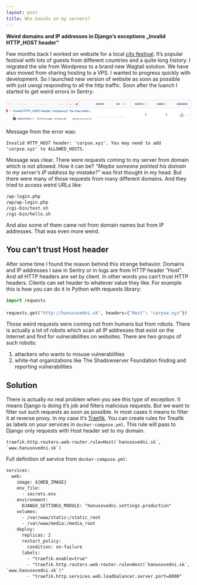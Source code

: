 ```yaml
---
layout: post
title: Who knocks on my servers?
---
```


**Weird domains and IP addresses in Django‘s exceptions „Invalid HTTP_HOST header“**

Few months back I worked on website for a local [city festival](https://hanusovedni.sk/en/).
It’s popular festival with lots of guests from different countries and a quite long history.
I migrated the site from Wordpress to a brand new Wagtail solution.
We have also moved from sharing hosting to a VPS.
I wanted to progress quickly with development.
So I launched new version of website as soon as possible with just uwsgi responding to all the http traffic. 
Soon after the luanch I started to get weird errors in Sentry:

![Screenshot of error in Sentry](/images/sentry-error-invalid-http-host.png)

Message from the error was:

```
Invalid HTTP_HOST header: 'corpse.xyz'. You may need to add 'corpse.xyz' to ALLOWED_HOSTS.
```

Message was clear.
There were requests coming to my server from domain which is not allowed.
How it can be?
_“Maybe someone pointed his domain to my server’s IP address by mistake?”_ was first thought in my head.
But there were many of those requests from many different domains.
And they tried to access weird URLs like:

```
/wp-login.php
/wp/wp-login.php
/cgi-bin/test.sh
/cgi-bin/hello.sh
```

And also some of them came not from domain names but from IP addresses.
That was even more weird.

## You can’t trust Host header
After some time I found the reason behind this strange behavior.
Domains and IP addresses I saw in Sentry or in logs are from HTTP header “Host”.
And _all_ HTTP headers are set by client.
In other words you can’t trust HTTP headers.
Clients can set header to whatever value they like.
For example this is how you can do it in Python with requests library:

```python
import requests

requests.get("http://hanusovedni.sk", headers={"Host": "corpse.xyz"})
```

Those weird requests were coming not from humans but from robots.
There is actually a lot of robots which scan all IP addresses that exist on the Internet
and find for vulnerabilities on websites. There are two groups of such robots:

1. attackers who wants to misuse vulnerabilities
2. white-hat organizations like The Shadowserver Foundation finding and reporting vulnerabilities

## Solution
There is actually no real problem when you see this type of exception.
It means Django is doing it’s job and filters malicious requests.
But we want to filter out such requests as soon as possible.
In most cases it means to filter it at reverse proxy.
In my case it‘s [Traefik](https://traefik.io).
You can create rules for Treafik as labels on your services in `docker-compose.yml`. 
This rule will pass to Django only requests with Host header set to my domain.

```
traefik.http.routers.web-router.rule=Host(`hanusovedni.sk`, `www.hanusovedni.sk`)
```

Full definition of service from `docker-compose.yml`:

```
services:
  web:
    image: ${WEB_IMAGE}
    env_file:
      - secrets.env
    environment:
      DJANGO_SETTINGS_MODULE: "hanusovedni.settings.production"
    volumes:
      - /var/www/static:/static_root
      - /var/www/media:/media_root
    deploy:
      replicas: 2
      restart_policy:
        condition: on-failure
      labels:
        - "traefik.enable=true"
        - "traefik.http.routers.web-router.rule=Host(`hanusovedni.sk`, `www.hanusovedni.sk`)"
        - "traefik.http.services.web.loadbalancer.server.port=8000"
```
